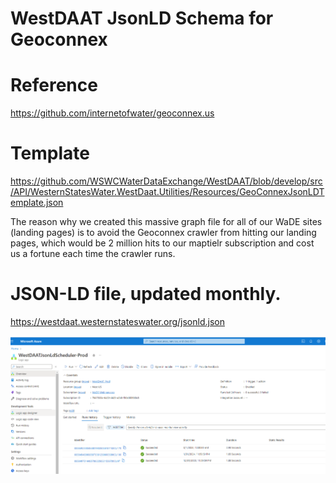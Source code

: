 # WestDAAT JsonLD Schema for Geoconnex

# Reference
https://github.com/internetofwater/geoconnex.us

# Template
https://github.com/WSWCWaterDataExchange/WestDAAT/blob/develop/src/API/WesternStatesWater.WestDaat.Utilities/Resources/GeoConnexJsonLDTemplate.json

The reason why we created this massive graph file for all of our WaDE sites (landing pages) is to avoid the Geoconnex crawler from hitting our landing pages, which would be 2 million hits to our maptielr subscription and cost us a fortune each time the crawler runs.  

# JSON-LD file, updated monthly.
https://westdaat.westernstateswater.org/jsonld.json




![Test Image 4](https://github.com/WSWCWaterDataExchange/WaDE-Side-Projects/blob/main/JsonLD_Geoconnex/Azure_function.png)

